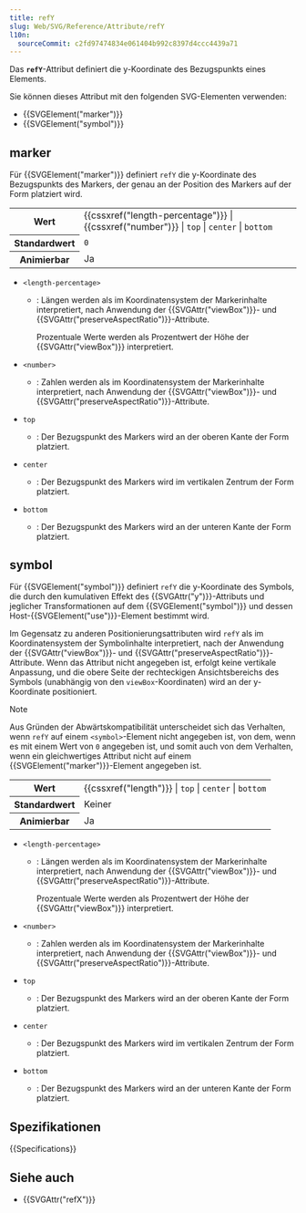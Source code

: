 ```yaml
---
title: refY
slug: Web/SVG/Reference/Attribute/refY
l10n:
  sourceCommit: c2fd97474834e061404b992c8397d4ccc4439a71
---
```


Das **`refY`**-Attribut definiert die y-Koordinate des Bezugspunkts eines Elements.

Sie können dieses Attribut mit den folgenden SVG-Elementen verwenden:

- {{SVGElement("marker")}}
- {{SVGElement("symbol")}}

## marker

Für {{SVGElement("marker")}} definiert `refY` die y-Koordinate des Bezugspunkts des Markers, der genau an der Position des Markers auf der Form platziert wird.

<table class="properties">
  <tbody>
    <tr>
      <th scope="row">Wert</th>
      <td>
        {{cssxref("length-percentage")}} |
        {{cssxref("number")}} | <code>top</code> | <code>center</code> |
        <code>bottom</code>
      </td>
    </tr>
    <tr>
      <th scope="row">Standardwert</th>
      <td><code>0</code></td>
    </tr>
    <tr>
      <th scope="row">Animierbar</th>
      <td>Ja</td>
    </tr>
  </tbody>
</table>

- `<length-percentage>`

  - : Längen werden als im Koordinatensystem der Markerinhalte interpretiert, nach Anwendung der {{SVGAttr("viewBox")}}- und {{SVGAttr("preserveAspectRatio")}}-Attribute.

    Prozentuale Werte werden als Prozentwert der Höhe der {{SVGAttr("viewBox")}} interpretiert.

- `<number>`
  - : Zahlen werden als im Koordinatensystem der Markerinhalte interpretiert, nach Anwendung der {{SVGAttr("viewBox")}}- und {{SVGAttr("preserveAspectRatio")}}-Attribute.
- `top`
  - : Der Bezugspunkt des Markers wird an der oberen Kante der Form platziert.
- `center`
  - : Der Bezugspunkt des Markers wird im vertikalen Zentrum der Form platziert.
- `bottom`
  - : Der Bezugspunkt des Markers wird an der unteren Kante der Form platziert.

## symbol

Für {{SVGElement("symbol")}} definiert `refY` die y-Koordinate des Symbols, die durch den kumulativen Effekt des {{SVGAttr("y")}}-Attributs und jeglicher Transformationen auf dem {{SVGElement("symbol")}} und dessen Host-{{SVGElement("use")}}-Element bestimmt wird.

Im Gegensatz zu anderen Positionierungsattributen wird `refY` als im Koordinatensystem der Symbolinhalte interpretiert, nach der Anwendung der {{SVGAttr("viewBox")}}- und {{SVGAttr("preserveAspectRatio")}}-Attribute. Wenn das Attribut nicht angegeben ist, erfolgt keine vertikale Anpassung, und die obere Seite der rechteckigen Ansichtsbereichs des Symbols (unabhängig von den `viewBox`-Koordinaten) wird an der y-Koordinate positioniert.

> [!NOTE]
> Aus Gründen der Abwärtskompatibilität unterscheidet sich das Verhalten, wenn `refY` auf einem `<symbol>`-Element nicht angegeben ist, von dem, wenn es mit einem Wert von `0` angegeben ist, und somit auch von dem Verhalten, wenn ein gleichwertiges Attribut nicht auf einem {{SVGElement("marker")}}-Element angegeben ist.

<table class="properties">
  <tbody>
    <tr>
      <th scope="row">Wert</th>
      <td>
        {{cssxref("length")}} | <code>top</code> | <code>center</code> |
        <code>bottom</code>
      </td>
    </tr>
    <tr>
      <th scope="row">Standardwert</th>
      <td>Keiner</td>
    </tr>
    <tr>
      <th scope="row">Animierbar</th>
      <td>Ja</td>
    </tr>
  </tbody>
</table>

- `<length-percentage>`

  - : Längen werden als im Koordinatensystem der Markerinhalte interpretiert, nach Anwendung der {{SVGAttr("viewBox")}}- und {{SVGAttr("preserveAspectRatio")}}-Attribute.

    Prozentuale Werte werden als Prozentwert der Höhe der {{SVGAttr("viewBox")}} interpretiert.

- `<number>`
  - : Zahlen werden als im Koordinatensystem der Markerinhalte interpretiert, nach Anwendung der {{SVGAttr("viewBox")}}- und {{SVGAttr("preserveAspectRatio")}}-Attribute.
- `top`
  - : Der Bezugspunkt des Markers wird an der oberen Kante der Form platziert.
- `center`
  - : Der Bezugspunkt des Markers wird im vertikalen Zentrum der Form platziert.
- `bottom`
  - : Der Bezugspunkt des Markers wird an der unteren Kante der Form platziert.

## Spezifikationen

{{Specifications}}

## Siehe auch

- {{SVGAttr("refX")}}

